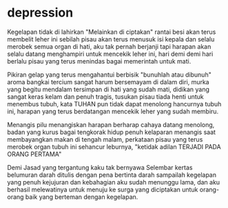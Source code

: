 # depression

Kegelapan tidak di lahirkan "Melainkan di ciptakan" rantai besi akan terus membelit leher ini sebilah pisau akan terus menusuk isi kepala dan selalu merobek semua organ di hati, aku tak pernah berjanji tapi harapan akan selalu datang menghampiri untuk mencekik leher ini, hari demi demi hari berlalu pisau yang terus menindas bagai memerintah untuk mati.

Pikiran gelap yang terus mengahantui berbisik "bunuhlah atau dibunuh" aroma bangkai tercium sangat harum bersemayam di dalam diri, murka yang begitu mendalam tersimpan di hati yang sudah mati, didikan yang sangat keras kelam dan penuh tragis, tusukan pisau tiada henti untuk menembus tubuh, kata TUHAN pun tidak dapat menolong hancurnya tubuh ini, harapan yang terus berdatangan mencekik leher yang sudah membiru.

Menangis pilu menangiskan harapan berharap cahaya datang menolong, badan yang kurus bagai tengkorak hidup penuh kelaparan menangis saat membayangkan makan di tengah malam, perkataan pisau yang terus merobek organ tubuh ini sehancur leburnya, "ketidak adilan TERJADI PADA ORANG PERTAMA"

Demi Jasad yang tergantung kaku tak bernyawa
Selembar kertas belumuran darah 
ditulis dengan pena bertinta darah
sampailah kegelapan yang penuh kejujuran dan kebahagian
aku sudah menunggu lama, dan aku berhasil melewatinya
untuk menuju ke surga yang diciptakan untuk orang-orang baik 
yang berteman dengan kegelapan.
